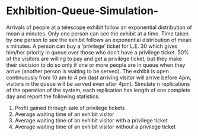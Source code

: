 # Exhibition-Queue-Simulation-
Arrivals of people at a telescope exhibit follow an exponential distribution of mean a minutes. 
Only one person can see the exhibit at a time. 
Time taken by one person to see the exhibit follows an exponential distribution of mean s minutes. 
A person can buy a ‘privilege’ ticket for L.E. 30 which gives him/her priority in queue over those who don’t have a privilege ticket. 
50% of the visitors are willing to pay and get a privilege ticket, but they make their decision to do so only if one or more people are 
in queue when they arrive (another person is waiting to be served). 
The exhibit is open continuously from 10 am to 4 pm (last arriving visitor will arrive before 4pm, visitors in the queue will be served 
even after 4pm). Simulate n replications of the operation of the system, each replication has length of one complete day and 
report the following statistics:  
1. Profit gained through sale of privilege tickets 
2. Average waiting time of an exhibit visitor 
3. Average waiting time of an exhibit visitor with a privilege ticket 
4. Average waiting time of an exhibit visitor without a privilege ticket
